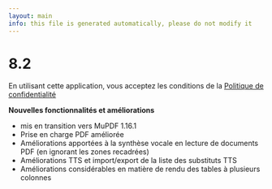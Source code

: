 ```yaml
---
layout: main
info: this file is generated automatically, please do not modify it
---
```


# 8.2

En utilisant cette application, vous acceptez les conditions de la [Politique de confidentialité](/wiki/PrivacyPolicy/fr)

**Nouvelles fonctionnalités et améliorations**

* mis en transition vers MuPDF 1.16.1
* Prise en charge PDF améliorée
* Améliorations apportées à la synthèse vocale en lecture de documents PDF (en ignorant les zones recadrées)
* Améliorations TTS et import/export de la liste des substituts TTS
* Améliorations considérables en matière de rendu des tables à plusieurs colonnes
